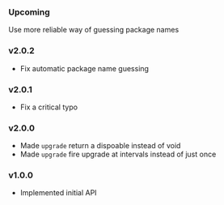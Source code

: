 ### Upcoming

Use more reliable way of guessing package names

### v2.0.2

* Fix automatic package name guessing

### v2.0.1

* Fix a critical typo

### v2.0.0

* Made `upgrade` return a dispoable instead of void
* Made `upgrade` fire upgrade at intervals instead of just once

### v1.0.0

* Implemented initial API
